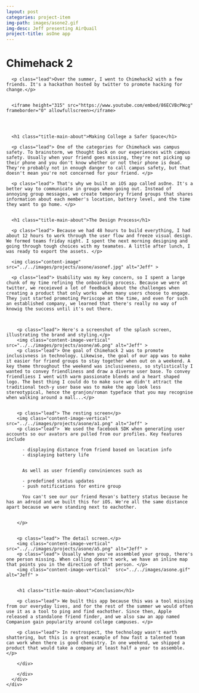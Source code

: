 ```yaml
---
layout: post
categories: project-item
img-path: images/asone2.gif
img-desc: Jeff presenting AirQuail
project-title: asOne app
---
```


<div class="container-fluid">
  <div class="description"> 
    <div class="row text-left">
<div class="col-sm-10 col-sm-offset-1">
      <h1 class="title-main-about">Chimehack 2</h1>

      <p class="lead">Over the summer, I went to Chimehack2 with a few friends. It's a hackathon hosted by twitter to promote hacking for change.</p>


      <iframe height="315" src="https://www.youtube.com/embed/86ECVBcPWcg" frameborder="0" allowfullscreen></iframe>




      <h1 class="title-main-about">Making College a Safer Space</h1>

      <p class="lead"> One of the categories for Chimehack was campus safety. To brainstorm, we thought back on our experiences with campus safety. Usually when your friend goes missing, they're not picking up their phone and you don't know whether or not their phone is dead. They're probably not in enough danger to call campus safety, but that doesn't mean you're not concerned for your friend. </p>

      <p class="lead"> That's why we built an iOS app called asOne. It's a better way to communicate in groups when going out. Instead of annoying group messages, we create temporary friend groups that shares information about each member's location, battery level, and the time they want to go home. </p>


      <h1 class="title-main-about">The Design Process</h1>   

      <p class="lead"> Because we had 48 hours to build everything, I had about 12 hours to work through the user flow and freeze visual design. We formed teams friday night. I spent the next morning designing and going through tough choices with my teamates. A little after lunch, I was ready to export the assets. </p>

      <img class="content-image"  src="../../images/projects/asone/asonef.jpg" alt="Jeff" >

      <p class="lead"> Usability was my key concern, so I spent a large chunk of my time refining the onboarding process. Because we were at twitter, we receieved a lot of feedback about the challenges when creating a product that only works  when many users choose to engage. They just started promoting Periscope at the time, and even for such an established company, we learned that there's really no way of knowig the success until it's out there.



        <p class="lead"> Here's a screenshot of the splash screen, illustrating the brand and styling.</p>
        <img class="content-image-vertical"  src="../../images/projects/asone/a6.png" alt="Jeff" >
        <p class="lead"> One goal of Chimehack 2 was to promote inclusivness in technology. Likewise, the goal of our app was to make it easier for friend groups to stay together when out on a weekend. A key theme throughout the weekend was inclusiveness, so stylistically I wanted to convey friendliness and draw a diverse user base. To convey friendliess I went with warm passionate blends and a heart shaped logo. The best thing I could do to make sure we didn't attract the traditional tech-y user base was to make the app look less stereotypical, hence the granjon/roman typeface that you may recognise when walking around a mall...</p>   


        <p class="lead"> The resting screen</p>
        <img class="content-image-vertical"  src="../../images/projects/asone/a1.png" alt="Jeff" >
        <p class="lead">  We used the facebook SDK when generating user accounts so our avators are pulled from our profiles. Key features include

          - displaying distance from friend based on location info
          - displaying battery life


          As well as user friendly conviniences such as

          - predefined status updates 
          - push notifications for entire group

          You can't see our our friend Revan's battery status because he has an adroid and we built this for iOS. We're all the same distance apart because we were standing next to eachother.


        </p>   


        <p class="lead"> The detail screen.</p>
        <img class="content-image-vertical"  src="../../images/projects/asone/a5.png" alt="Jeff" >
        <p class="lead"> Usually when you've assembled your group, there's one person missing. When calling doesn't work, we have an inline map that points you in the direction of that person. </p>
        <img class="content-image-vertical"  src="../../images/asone.gif" alt="Jeff" >   


        <h1 class="title-main-about">Conclusion</h1>

        <p class="lead"> We built this app because this was a tool missing from our everyday lives, and for the rest of the summer we would often use it as a tool to ping and find eachother. Since then, Apple released a standalone friend finder, and we also saw an app named Companion gain popularity around college campuses. </p>

        <p class="lead"> In restrospect, the technology wasn't earth shattering, but this is a great example of how fast a talented team can work when there is good chemistry. In one weekend, we shipped a product that would take a company at least half a year to assemble.</p>

        </div>

        </div>
      </div>
    </div>